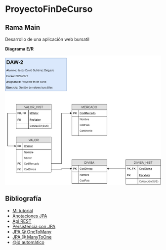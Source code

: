 # ProyectoFinDeCurso
## Rama Main
Desarrollo de una aplicación web bursatil

**Diagrama E/R**

![Diagrama E/R](https://github.com/jesusdavidguti/ProyectoFinDeCurso/blob/img/Diagrama%20E-R.png "Diagrama E/R")


## Bibliografía

- [Mi tutorial](https://github.com/jesusdavidguti/TutorialSpringJPA)
- [Anotaciones JPA](https://www.objectdb.com/api/java/jpa/annotations/relationship) 
- [Api REST](https://www.nigmacode.com/java/crear-api-rest-con-spring/)
- [Persistencia con JPA](https://www.infoworld.com/article/3387643/java-persistence-with-jpa-and-hibernate-part-2-many-to-many-relationships.html)
- [JPA @ OneToMany](https://www.arquitecturajava.com/jpa-onetomany/)
- [JPA @ ManyToOne](https://www.arquitecturajava.com/jpa-manytoone/)
- [@id automático](https://stackoverflow.com/questions/20603638/what-is-the-use-of-annotations-id-and-generatedvaluestrategy-generationtype)
